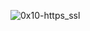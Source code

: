 ![0x10-https_ssl](https://user-images.githubusercontent.com/88820045/209352823-b904b380-8cd4-441c-a61b-e3c0cf371b57.png)
